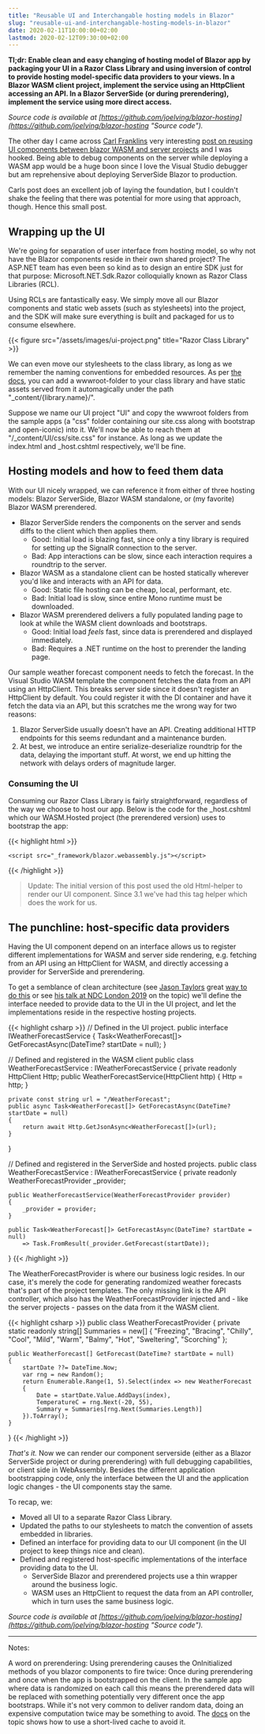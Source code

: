 ```yaml
---
title: "Reusable UI and Interchangable hosting models in Blazor"
slug: "reusable-ui-and-interchangable-hosting-models-in-blazor"
date: 2020-02-11T10:00:00+02:00
lastmod: 2020-02-12T09:30:00+02:00
---
```


**Tl;dr: Enable clean and easy changing of hosting model of Blazor app by packaging your UI in a Razor Class Library and using inversion of control to provide hosting model-specific data providers to your views. In a Blazor WASM client project, implement the service using an HttpClient accessing an API. In a Blazor ServerSide (or during prerendering), implement the service using more direct access.**

*Source code is available at [https://github.com/joelving/blazor-hosting](https://github.com/joelving/blazor-hosting "Source code").*

The other day I came across [Carl Franklins](https://twitter.com/carlfranklin "@carlfranklin") very interesting [post on reusing UI components between blazor WASM and server projects](http://www.appvnext.com/blog/2020/2/2/reuse-blazor-wasm-ui-in-blazor-server "Reuse Blazor WASM UI in Blazor Server") and I was hooked. Being able to debug components on the server while deploying a WASM app would be a huge boon since I love the Visual Studio debugger but am reprehensive about deploying ServerSide Blazor to production.

Carls post does an excellent job of laying the foundation, but I couldn't shake the feeling that there was potential for more using that approach, though. Hence this small post.

## Wrapping up the UI

We're going for separation of user interface from hosting model, so why not have the Blazor components reside in their own shared project? The ASP.NET team has even been so kind as to design an entire SDK just for that purpose: Microsoft.NET.Sdk.Razor colloquially known as Razor Class Libraries (RCL).

Using RCLs are fantastically easy. We simply move all our Blazor components and static web assets (such as stylesheets) into the project, and the SDK will make sure everything is built and packaged for us to consume elsewhere.

{{< figure src="/assets/images/ui-project.png" title="Razor Class Library" >}}

We can even move our stylesheets to the class library, as long as we remember the naming conventions for embedded resources. As per [the docs](https://docs.microsoft.com/en-us/aspnet/core/razor-pages/ui-class#create-an-rcl-with-static-assets "Create reusable UI using the Razor class library project in ASP.NET Core"), you can add a wwwroot-folder to your class library and have static assets served from it automagically under the path "_content/{library.name}/".

Suppose we name our UI project "UI" and copy the wwwroot folders from the sample apps (a "css" folder containing our site.css along with bootstrap and open-iconic) into it. We'll now be able to reach them at "/_content/UI/css/site.css" for instance. As long as we update the index.html and _host.cshtml respectively, we'll be fine.

## Hosting models and how to feed them data

With our UI nicely wrapped, we can reference it from either of three hosting models: Blazor ServerSide, Blazor WASM standalone, or (my favorite) Blazor WASM prerendered.
* Blazor ServerSide renders the components on the server and sends diffs to the client which then applies them.
  + Good: Initial load is blazing fast, since only a tiny library is required for setting up the SignalR connection to the server.
  - Bad: App interactions can be slow, since each interaction requires a roundtrip to the server.
* Blazor WASM as a standalone client can be hosted statically wherever you'd like and interacts with an API for data.
  + Good: Static file hosting can be cheap, local, performant, etc.
  - Bad: Initial load is slow, since entire Mono runtime must be downloaded.
* Blazor WASM prerendered delivers a fully populated landing page to look at while the WASM client downloads and bootstraps.
  + Good: Initial load *feels* fast, since data is prerendered and displayed immediately.
  - Bad: Requires a .NET runtime on the host to prerender the landing page.

Our sample weather forecast component needs to fetch the forecast. In the Visual Studio WASM template the component fetches the data from an API using an HttpClient. This breaks server side since it doesn't register an HttpClient by default. You could register it with the DI container and have it fetch the data via an API, but this scratches me the wrong way for two reasons:
1. Blazor ServerSide usually doesn't have an API. Creating additional HTTP endpoints for this seems redundant and a maintenance burden.
2. At best, we introduce an entire serialize-deserialize roundtrip for the data, delaying the important stuff. At worst, we end up hitting the network with delays orders of magnitude larger.

### Consuming the UI

Consuming our Razor Class Library is fairly straightforward, regardless of the way we choose to host our app.
Below is the code for the _host.cshtml which our WASM.Hosted project (the prerendered version) uses to bootstrap the app:

{{< highlight html >}}
<!DOCTYPE html>
<html>
<head>
    <meta charset="utf-8" />
    <meta name="viewport" content="width=device-width, initial-scale=1.0" />
    <title>Blazor WebAssembly Prerendered</title>
    <base href="~/" />
    <link href="/_content/ui/css/bootstrap/bootstrap.min.css" rel="stylesheet" />
    <link href="/_content/ui/css/site.css" rel="stylesheet" />
</head>
<body>
    <app>
        <component type="typeof(App)" render-mode="ServerPrerendered" />
    </app>

    <script src="_framework/blazor.webassembly.js"></script>
</body>
</html>
{{< /highlight >}}

> Update: The initial version of this post used the old Html-helper to render our UI component. Since 3.1 we've had this tag helper which does the work for us.

## The punchline: host-specific data providers
Having the UI component depend on an interface allows us to register different implementations for WASM and server side rendering, e.g. fetching from an API using an HttpClient for WASM, and directly accessing a provider for ServerSide and prerendering.

To get a semblance of clean architecture (see [Jason Taylors](https://twitter.com/jasontaylordev "@jasontaylordev") great [way to do this](https://github.com/jasontaylordev/CleanArchitecture "Clean architecture") or see [his talk at NDC London 2019](https://www.youtube.com/watch?v=Zygw4UAxCdg "Clean Architecture with ASP.NET Core 2.2 - Jason Taylor") on the topic) we'll define the interface needed to provide data to the UI in the UI project, and let the implementations reside in the respective hosting projects.

{{< highlight csharp >}}
// Defined in the UI project.
public interface IWeatherForecastService
{
	Task<WeatherForecast[]> GetForecastAsync(DateTime? startDate = null);
}

// Defined and registered in the WASM client
public class WeatherForecastService : IWeatherForecastService
{
	private readonly HttpClient Http;
	public WeatherForecastService(HttpClient http)
	{
		Http = http;
	}

	private const string url = "/WeatherForecast";
	public async Task<WeatherForecast[]> GetForecastAsync(DateTime? startDate = null)
	{
		return await Http.GetJsonAsync<WeatherForecast[]>(url);
	}
}

// Defined and registered in the ServerSide and hosted projects.
public class WeatherForecastService : IWeatherForecastService
{
	private readonly WeatherForecastProvider _provider;

	public WeatherForecastService(WeatherForecastProvider provider)
	{
		_provider = provider;
	}

	public Task<WeatherForecast[]> GetForecastAsync(DateTime? startDate = null)
		=> Task.FromResult(_provider.GetForecast(startDate));
}
{{< /highlight >}}

The WeatherForecastProvider is where our business logic resides. In our case, it's merely the code for generating randomized weather forecasts that's part of the project templates.
The only missing link is the API controller, which also has the WeatherForecastProvider injected and - like the server projects - passes on the data from it the WASM client.

{{< highlight csharp >}}
public class WeatherForecastProvider
{
	private static readonly string[] Summaries = new[]
	{
		"Freezing", "Bracing", "Chilly", "Cool", "Mild", "Warm", "Balmy", "Hot", "Sweltering", "Scorching"
	};

	public WeatherForecast[] GetForecast(DateTime? startDate = null)
	{
		startDate ??= DateTime.Now;
		var rng = new Random();
		return Enumerable.Range(1, 5).Select(index => new WeatherForecast
		{
			Date = startDate.Value.AddDays(index),
			TemperatureC = rng.Next(-20, 55),
			Summary = Summaries[rng.Next(Summaries.Length)]
		}).ToArray();
	}
}
{{< /highlight >}}

*That's it.* Now we can render our component serverside (either as a Blazor ServerSide project or during prerendering) with full debugging capabilities, or client side in WebAssembly. Besides the different application bootstrapping code, only the interface between the UI and the application logic changes - the UI components stay the same.

To recap, we:
- Moved all UI to a separate Razor Class Library.
- Updated the paths to our stylesheets to match the convention of assets embedded in libraries.
- Defined an interface for providing data to our UI component (in the UI project to keep things nice and clean).
- Defined and registered host-specific implementations of the interface providing data to the UI.
  - ServerSide Blazor and prerendered projects use a thin wrapper around the business logic.
  - WASM uses an HttpClient to request the data from an API controller, which in turn uses the same business logic.

*Source code is available at [https://github.com/joelving/blazor-hosting](https://github.com/joelving/blazor-hosting "Source code").*

---

Notes:

A word on prerendering: Using prerendering causes the OnInitialized methods of you blazor components to fire twice: Once during prerendering and once when the app is bootstrapped on the client. In the sample app where data is randomized on each call this means the prerendered data will be replaced with something potentially very different once the app bootstraps. While it's not very common to deliver random data, doing an expensive computation twice may be something to avoid. The [docs](https://docs.microsoft.com/en-us/aspnet/core/blazor/hosting-models?view=aspnetcore-3.1#stateful-reconnection-after-prerendering "ASP.NET Core Blazor hosting models") on the topic shows how to use a short-lived cache to avoid it.